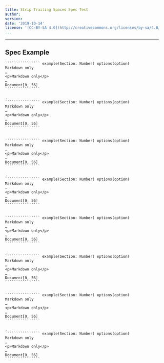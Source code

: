 ```yaml
---
title: Strip Trailing Spaces Spec Test
author:
version:
date: '2019-10-14'
license: '[CC-BY-SA 4.0](http://creativecommons.org/licenses/by-sa/4.0/)'
...
```


---

## Spec Example

```````````````````````````````` example Spec Example: 1
```````````````` example(Section: Number) options(option)     
Markdown only   
…
<p>Markdown only</p>    
…
Document[0, 56]   
````````````````    
    
.
```````````````` example(Section: Number) options(option)
Markdown only   
…
<p>Markdown only</p>    
…
Document[0, 56]   
````````````````
    
````````````````````````````````


```````````````````````````````` example(Spec Example: 2) options(spec-keep-none)
```````````````` example(Section: Number) options(option)     
Markdown only   
…
<p>Markdown only</p>    
…
Document[0, 56]   
````````````````    
    
.
```````````````` example(Section: Number) options(option)
Markdown only   
…
<p>Markdown only</p>    
…
Document[0, 56]   
````````````````
    
````````````````````````````````


```````````````````````````````` example(Spec Example: 3) options(spec-keep-all)
```````````````` example(Section: Number) options(option)     
Markdown only   
…
<p>Markdown only</p>    
…
Document[0, 56]   
````````````````    
    
.
```````````````` example(Section: Number) options(option)
Markdown only   
…
<p>Markdown only</p>    
…
Document[0, 56]   
````````````````
    
````````````````````````````````


```````````````````````````````` example(Spec Example: 4) options(spec-keep-break)
```````````````` example(Section: Number) options(option)     
Markdown only   
…
<p>Markdown only</p>    
…
Document[0, 56]   
````````````````    
    
.
```````````````` example(Section: Number) options(option)
Markdown only   
…
<p>Markdown only</p>    
…
Document[0, 56]   
````````````````
    
````````````````````````````````


